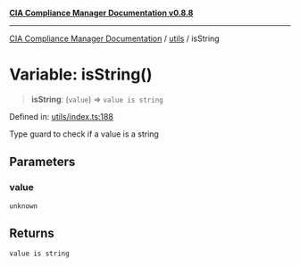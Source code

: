 [**CIA Compliance Manager Documentation v0.8.8**](../../README.md)

***

[CIA Compliance Manager Documentation](../../modules.md) / [utils](../README.md) / isString

# Variable: isString()

> **isString**: (`value`) => `value is string`

Defined in: [utils/index.ts:188](https://github.com/Hack23/cia-compliance-manager/blob/88094f2c4c350fd10a1e440c3eab70aedd819944/src/utils/index.ts#L188)

Type guard to check if a value is a string

## Parameters

### value

`unknown`

## Returns

`value is string`
